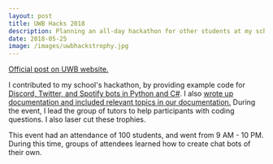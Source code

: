 ```yaml
---
layout: post
title: UWB Hacks 2018
description: Planning an all-day hackathon for other students at my school, with a Chat Bot theme.
date: 2018-05-25
image: /images/uwbhackstrophy.jpg
---
```


[Official post on UWB website.](https://www.uwb.edu/news/june-2018/hackathon)

I contributed to my school's hackathon, by providing example code for
[Discord, Twitter, and Spotify bots in Python and C#](https://uwb-acm.github.io/Hackathon-Docs/Barebones-Repositories.html).
I also
[wrote up documentation and included relevant topics in our documentation.](https://uwb-acm.github.io/Hackathon-Docs/)
During the event, I lead the group of tutors to help participants with coding questions.
I also laser cut these trophies.

This event had an attendance of 100 students, and went from 9 AM - 10 PM.
During this time, groups of attendees learned how to create chat bots of their
own.
